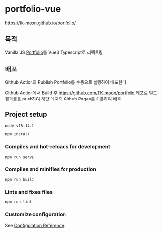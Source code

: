 # portfolio-vue

https://tk-moon.github.io/portfolio/

## 목적

Vanilla JS [Portfolio](https://github.com/TK-moon/Portfolio_v1)를 Vue3 Typescript로 리팩토링

## 배포

Github Action의 Publish Portfolio를 수동으로 실행하여 배포한다.

Github Action에서 Build 후 https://github.com/TK-moon/portfolio 레포로 빌드 결과물을 push하여 해당 레포의 Github Pages를 이용하여 배포.

## Project setup

```
node v18.14.2
```

```
npm install
```

### Compiles and hot-reloads for development

```
npm run serve
```

### Compiles and minifies for production

```
npm run build
```

### Lints and fixes files

```
npm run lint
```

### Customize configuration

See [Configuration Reference](https://cli.vuejs.org/config/).
